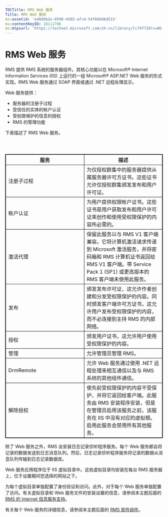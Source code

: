 ```yaml
---
TOCTitle: RMS Web 服务
Title: RMS Web 服务
ms:assetid: 'ed8dbb2e-0590-4502-afc4-54f66b96d515'
ms:contentKeyID: 18112786
ms:mtpsurl: 'https://technet.microsoft.com/zh-cn/library/Cc747728(v=WS.10)'
---
```


RMS Web 服务
============

RMS 提供 RMS 系统的服务器组件。其核心功能以在 Microsoft® Internet Information Services (IIS) 上运行的一组 Microsoft® ASP.NET Web 服务的形式实现。RMS Web 服务通过 SOAP 界面或通过 .NET 远程处理显示。

Web 服务提供：

-   服务器的注册子过程
-   受信任的实体的帐户认证
-   受权限保护的信息的授权
-   RMS 的管理功能

下表描述了 RMS Web 服务。

###  

 
<table style="border:1px solid black;">
<colgroup>
<col width="50%" />
<col width="50%" />
</colgroup>
<thead>
<tr class="header">
<th style="border:1px solid black;" >服务</th>
<th style="border:1px solid black;" >描述</th>
</tr>
</thead>
<tbody>
<tr class="odd">
<td style="border:1px solid black;">注册子过程</td>
<td style="border:1px solid black;">为仅授权群集中的服务器提供从属服务器许可方证书。这些证书允许仅授权群集颁发发布和用户许可证。</td>
</tr>
<tr class="even">
<td style="border:1px solid black;">帐户认证</td>
<td style="border:1px solid black;">为用户提供权限帐户证书。这些证书是用户获取发布和用户许可证来创作和使用受权限保护的内容所必需的。</td>
</tr>
<tr class="odd">
<td style="border:1px solid black;">激活代理</td>
<td style="border:1px solid black;">保留此服务以与 RMS V1 客户端兼容。它将计算机激活请求传递到 Microsoft 激活服务，并将密码箱和 RMS 计算机证书返回给 RMS V1 客户端。带 Service Pack 1 (SP1) 或更高版本的 RMS 客户端未使用此服务。</td>
</tr>
<tr class="even">
<td style="border:1px solid black;">发布</td>
<td style="border:1px solid black;">颁发发布许可证，这允许作者创建和分发受权限保护的内容。同时颁发客户端许可方证书，这允许用户发布受权限保护的内容，而不必连接到主持 RMS 的内部网络。</td>
</tr>
<tr class="odd">
<td style="border:1px solid black;">授权</td>
<td style="border:1px solid black;">颁发用户证书，这允许用户使用受权限保护的内容。</td>
</tr>
<tr class="even">
<td style="border:1px solid black;">管理</td>
<td style="border:1px solid black;">允许管理员管理 RMS。</td>
</tr>
<tr class="odd">
<td style="border:1px solid black;">DrmRemote</td>
<td style="border:1px solid black;">允许 Web 服务通过使用 .NET 远程处理来相互通信以及与 RMS 系统的其他组件通信。</td>
</tr>
<tr class="even">
<td style="border:1px solid black;">解除授权</td>
<td style="border:1px solid black;">使先前受权限保护的内容不受保护，并将它返回给客户端。此服务由 RMS 安装程序安装，但是在管理员启用该服务之前，该服务在 IIS 中没有对应的虚拟根。启用此服务会禁用所有其他服务。</td>
</tr>
</tbody>
</table>
  
除了 Web 服务之外，RMS 会安装日志记录侦听程序服务。每个 Web 服务都会将记录的数据发送到日志消息队列。然后，日志记录侦听程序服务将记录的数据从消息队列传输到日志记录数据库。
  
Web 服务应用程序位于 IIS 虚拟目录中。这些虚拟目录均安装在每台 RMS 服务器上，位于设置期间您选择的网站之下。
  
为每个虚拟目录单独配置了身份验证和访问。此外，对于每个 Web 服务单独配置了访问。有关虚拟目录和 Web 服务文件的安装设置的信息，请参阅本主题后面的 [RMS 的 Internet 信息服务支持](https://technet.microsoft.com/bd4dc69f-1e4e-4e95-9ae2-c925d8a14d4c)。
  
有关每个 Web 服务的详细信息，请参阅本主题后面的 [RMS 软件组件](https://technet.microsoft.com/e38a840e-f390-48fd-8354-50108a64f5ca)。
